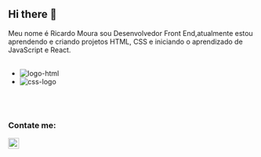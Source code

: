 ## Hi there 👋

Meu nome é Ricardo Moura sou Desenvolvedor Front End,atualmente estou aprendendo e criando projetos HTML, CSS e iniciando o aprendizado de JavaScript e React.
<br>
<br>

- <img src="https://img.shields.io/badge/HTML5-E34F26?style=for-the-badge&logo=html5&logoColor=white" alt="logo-html"/>
- <img src="https://img.shields.io/badge/CSS3-1572B6?style=for-the-badge&logo=css3&logoColor=white" alt="css-logo"/>
<br>
<br>

### Contate me:

<a href="https://www.linkedin.com/in/ricardo-moura-861a87b3">
<img align="left" alt=LinkedIn" width="22px" src="https://cdn.jsdelivr.net/npm/simple-icons@v3/icons/linkedin.svg" />
